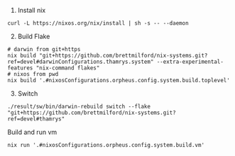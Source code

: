 1) Install nix

```
curl -L https://nixos.org/nix/install | sh -s -- --daemon
```

2) Build Flake

```
# darwin from git+https
nix build "git+https://github.com/brettmilford/nix-systems.git?ref=devel#darwinConfigurations.thamrys.system" --extra-experimental-features "nix-command flakes"
# nixos from pwd
nix build '.#nixosConfigurations.orpheus.config.system.build.toplevel'
```

3) Switch

```
./result/sw/bin/darwin-rebuild switch --flake "git+https://github.com/brettmilford/nix-systems.git?ref=devel#thamrys"
```

Build and run vm

```
nix run '.#nixosConfigurations.orpheus.config.system.build.vm'
```
